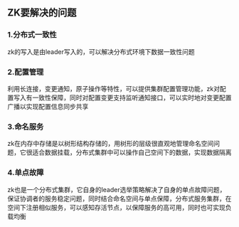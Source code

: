 ## ZK要解决的问题

### 1.分布式一致性

zk的写入是由leader写入的，可以解决分布式环境下数据一致性问题

### 2.配置管理

利用长连接，变更通知，原子操作等特性，可以提供集群配置管理功能，zk对配置写入有一致性保障，同时对配置变更支持监听通知接口，可以实时地对变更配置广播以实现配置信息同步共享

### 3.命名服务

zk在内存中存储是以树形结构存储的，用树形的层级很直观地管理命名空间问题，它很适合数据挂载，分布式集群中可以操作自己空间下的数据，实现数据隔离

### 4.单点故障

zk也是一个分布式集群，它自身的leader选举策略解决了自身的单点故障问题，保证协调者的服务稳定问题，同时结合命名空间与单点保障，分布式服务集群，在空间下注册相似服务，可以感知存活节点，以保障服务的高可用，同时也可实现负载均衡

